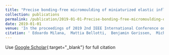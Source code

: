 ```yaml
---
title: "Precise bonding-free micromoulding of miniaturized elastic inflatable actuators"
collection: publications
permalink: /publication/2019-01-01-Precise-bonding-free-micromoulding-of-miniaturized-elastic-inflatable-actuators
date: 2019-01-01
venue: 'In the proceedings of 2019 2nd IEEE International Conference on Soft Robotics (RoboSoft)'
citation: ' Edoardo Milana,  Mattia Bellotti,  Benjamin Gorissen,  Micha{\&quot;e}l De,  Dominiek Reynaerts, &quot;Precise bonding-free micromoulding of miniaturized elastic inflatable actuators.&quot; In the proceedings of 2019 2nd IEEE International Conference on Soft Robotics (RoboSoft), 2019.'
---
```

Use [Google Scholar](https://scholar.google.com/scholar?q=Precise+bonding+free+micromoulding+of+miniaturized+elastic+inflatable+actuators){:target="_blank"} for full citation
